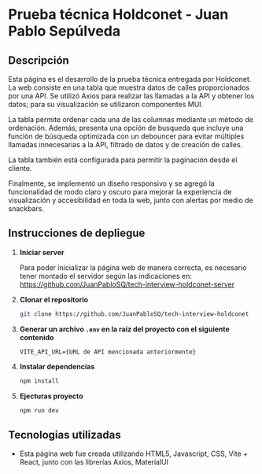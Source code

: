 # Prueba técnica Holdconet - Juan Pablo Sepúlveda


## Descripción
Esta página es el desarrollo de la prueba técnica entregada por Holdconet. La web consiste en una tabla que muestra datos de calles proporcionados por una API. Se utilizó Axios para realizar las llamadas a la API y obtener los datos; para su visualización se utilizaron componentes MUI.

La tabla permite ordenar cada una de las columnas mediante un método de ordenación. Además, presenta una opción de busqueda que incluye una función de búsqueda optimizada con un debouncer para evitar múltiples llamadas innecesarias a la API, filtrado de datos y de creación de calles.

La tabla también está configurada para permitir la paginación desde el cliente.

Finalmente, se implementó un diseño responsivo y se agregó la funcionalidad de modo claro y oscuro para mejorar la experiencia de visualización y accesibilidad en toda la web, junto con alertas por medio de snackbars.


## Instrucciones de depliegue

1. **Iniciar server**

    Para poder inicializar la página web de manera correcta, es necesario tener montado el servidor según las indicaciones en: https://github.com/JuanPabloSQ/tech-interview-holdconet-server


2. **Clonar el repositorio**
    ```bash
    git clone https://github.com/JuanPabloSQ/tech-interview-holdconet
    ```

3. **Generar un archivo `.env` en la raíz del proyecto con el siguiente contenido**

    ```
    VITE_API_URL={URL de API mencionada anteriormente}

    ```

4. **Instalar dependencias**

    ```bash
    npm install
    ```

5. **Ejecturas proyecto**

    ```bash
    npm run dev
    ```


## Tecnologias utilizadas

- Esta página web fue creada utilizando HTML5, Javascript, CSS, Vite + React, junto con las librerías Axios, MaterialUI
